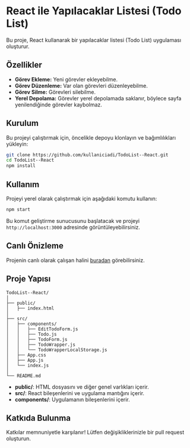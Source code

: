 # React ile Yapılacaklar Listesi (Todo List)

Bu proje, React kullanarak bir yapılacaklar listesi (Todo List) uygulaması oluşturur.

## Özellikler

- **Görev Ekleme:** Yeni görevler ekleyebilme.
- **Görev Düzenleme:** Var olan görevleri düzenleyebilme.
- **Görev Silme:** Görevleri silebilme.
- **Yerel Depolama:** Görevler yerel depolamada saklanır, böylece sayfa yenilendiğinde görevler kaybolmaz.

## Kurulum

Bu projeyi çalıştırmak için, öncelikle depoyu klonlayın ve bağımlılıkları yükleyin:

```bash
git clone https://github.com/kullaniciadi/TodoList--React.git
cd TodoList--React
npm install
```

## Kullanım

Projeyi yerel olarak çalıştırmak için aşağıdaki komutu kullanın:

```bash
npm start
```

Bu komut geliştirme sunucusunu başlatacak ve projeyi `http://localhost:3000` adresinde görüntüleyebilirsiniz.

## Canlı Önizleme

Projenin canlı olarak çalışan halini [buradan](https://todolist-drs.netlify.app/) görebilirsiniz.

## Proje Yapısı

```
TodoList--React/
│
├── public/
│   ├── index.html
│
├── src/
│   ├── components/
│   │   ├── EditTodoForm.js
│   │   ├── Todo.js
│   │   ├── TodoForm.js
│   │   ├── TodoWrapper.js
│   │   └── TodoWrapperLocalStorage.js
│   ├── App.css
│   ├── App.js
│   └── index.js
│
└── README.md
```

- **public/**: HTML dosyasını ve diğer genel varlıkları içerir.
- **src/**: React bileşenlerini ve uygulama mantığını içerir.
- **components/**: Uygulamanın bileşenlerini içerir.

## Katkıda Bulunma

Katkılar memnuniyetle karşılanır! Lütfen değişikliklerinizle bir pull request oluşturun.
